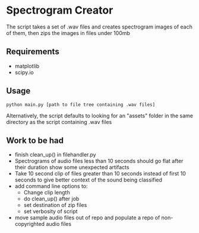 # Spectrogram Creator

The script takes a set of .wav files and creates spectrogram images of
each of them, then zips the images in files under 100mb

## Requirements
* matplotlib
* scipy.io

## Usage
```commandline
python main.py [path to file tree containing .wav files]
```
Alternatively, the script defaults to looking for an
"assets" folder in the same directory as the script
containing .wav files

## Work to be had
- finish clean_up() in filehandler.py
- Spectrograms of audio files less than 10 seconds should go flat after their duration show some unexpected artifacts
- Take 10 second clip of files greater than 10 seconds instead of first 10 seconds to give better context of the sound 
being classified
- add command line options to:
  - Change clip length
  - do clean_up() after job
  - set destination of zip files
  - set verbosity of script 
- move sample audio files out of repo and populate a repo of non-copyrighted audio files